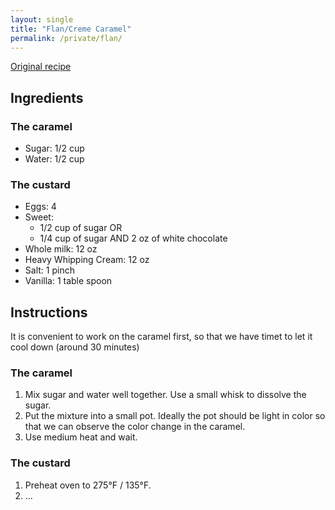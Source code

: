 ```yaml
---
layout: single
title: "Flan/Creme Caramel"
permalink: /private/flan/
---
```

[Original recipe](https://chefjeanpierre.com/recipes/dessert/creme-caramel/)
## Ingredients
### The caramel
- Sugar: 1/2 cup
- Water: 1/2 cup

### The custard
- Eggs: 4
- Sweet: 
    + 1/2 cup of sugar OR
    + 1/4 cup of sugar AND 2 oz of white chocolate
- Whole milk: 12 oz
- Heavy Whipping Cream: 12 oz
- Salt: 1 pinch
- Vanilla: 1 table spoon

## Instructions
It is convenient to work on the caramel first, so that we have timet to let it cool down (around 30 minutes)
### The caramel
1. Mix sugar and water well together. Use a small whisk to dissolve the sugar. 
2. Put the mixture into a small pot. Ideally the pot should be light in color so that we can observe the color change in the caramel.
3. Use medium heat and wait. 
### The custard
1. Preheat oven to 275°F / 135°F.
2. ...

